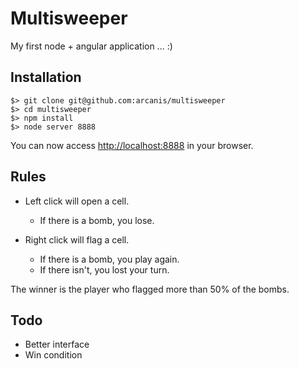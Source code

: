# Multisweeper

My first node + angular application ... :)

## Installation

    $> git clone git@github.com:arcanis/multisweeper
    $> cd multisweeper
    $> npm install
    $> node server 8888

You can now access [http://localhost:8888](http://localhost:8888) in your browser.

## Rules

 - Left click will open a cell.
   - If there is a bomb, you lose.

 - Right click will flag a cell.
   - If there is a bomb, you play again.
   - If there isn't, you lost your turn.

The winner is the player who flagged more than 50% of the bombs.

## Todo

 - Better interface
 - Win condition
